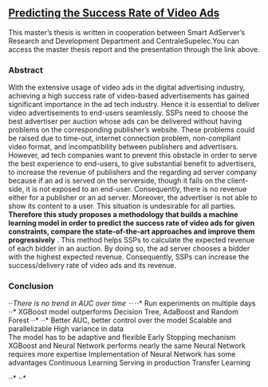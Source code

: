 ## [Predicting the Success Rate of Video Ads](https://github.com/buseOzr/PredictingtheSuccessRate)

This master’s thesis is written in cooperation between Smart AdServer’s Research and
Development Department and CentraleSupelec.You can access the master thesis report and the presentation through the link above.

### Abstract
With the extensive usage of video ads in the digital advertising industry,
achieving a high success rate of video-based advertisements has gained significant importance
in the ad tech industry. Hence it is essential to deliver video advertisements to end-users
seamlessly. SSPs need to choose the best advertiser per auction whose ads can
be delivered without having problems on the corresponding publisher’s website. These
problems could be raised due to time-out, internet connection problem, non-compliant
video format, and incompatibility between publishers and advertisers.
However, ad tech companies want to prevent this obstacle in order to serve the best
experience to end-users, to give substantial benefit to advertisers, to increase the revenue
of publishers and the regarding ad server company because if an ad is served on the serverside,
though it fails on the client-side, it is not exposed to an end-user. Consequently,
there is no revenue either for a publisher or an ad server. Moreover, the advertiser is not
able to show its content to a user. This situation is undesirable for all parties. __Therefore
this study proposes a methodology that builds a machine learning model in order to
predict the success rate of video ads for given constraints, compare the state-of-the-art approaches and improve them progressively__
. This method helps SSPs to calculate the expected revenue of each bidder in an auction. By doing so, the ad server
chooses a bidder with the highest expected revenue. Consequently, SSPs can
increase the success/delivery rate of video ads and its revenue.

### Conclusion

⋅⋅*There is no trend in AUC over time
⋅⋅* ⋅⋅* Run experiments on multiple days
⋅⋅* XGBoost model outperforms Decision Tree, AdaBoost and Random Forest
⋅⋅* ⋅⋅* Better AUC, better control over the model
Scalable and parallelizable
High variance in data	
The model has to be adaptive and flexible
Early Stopping mechanism
XGBoost and Neural Network performs nearly the same
Neural Network requires more expertise
Implementation of Neural Network has some advantages
Continuous Learning
Serving in production
Transfer Learning


⋅⋅* 
⋅⋅* 

